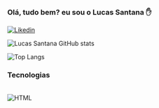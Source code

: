 ### Olá, tudo bem? eu sou o Lucas Santana ✋
[![Likedin](https://img.shields.io/badge/LinkedIn-0077B5?style=for-the-badge&logo=linkedin&logoColor=white)](https://www.linkedin.com/in/llucassantana/) 

![Lucas Santana GitHub stats](https://github-readme-stats.vercel.app/api?username=llucassantana&show_icons=true&theme=dracula)

![Top Langs](https://github-readme-stats.vercel.app/api/top-langs/?username=llucassantana&hide_progress=true)

### Tecnologias 
<div style="display: inline_block"><br/>
  <img align="center" alt="HTML" scr="https://img.shields.io/badge/HTML-239120?style=for-the-badge&logo=html5&logoColor=white" />
  
</div>
